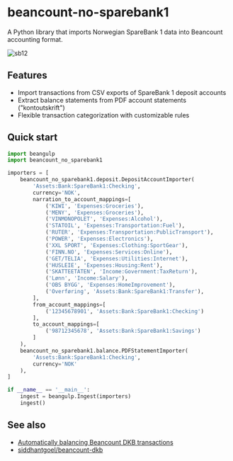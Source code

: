 # beancount-no-sparebank1

A Python library that imports Norwegian SpareBank 1 data into Beancount accounting format.

![sb12](https://github.com/user-attachments/assets/e0e90691-1430-4bd1-a29d-e1605e30b857)

## Features

- Import transactions from CSV exports of SpareBank 1 deposit accounts
- Extract balance statements from PDF account statements ("kontoutskrift")
- Flexible transaction categorization with customizable rules

## Quick start

``` python
import beangulp
import beancount_no_sparebank1

importers = [
    beancount_no_sparebank1.deposit.DepositAccountImporter(
        'Assets:Bank:SpareBank1:Checking',
        currency='NOK',
        narration_to_account_mappings=[
            ('KIWI', 'Expenses:Groceries'),
            ('MENY', 'Expenses:Groceries'),
            ('VINMONOPOLET', 'Expenses:Alcohol'),
            ('STATOIL', 'Expenses:Transportation:Fuel'),
            ('RUTER', 'Expenses:Transportation:PublicTransport'),
            ('POWER', 'Expenses:Electronics'),
            ('XXL SPORT', 'Expenses:Clothing:SportGear'),
            ('FINN.NO', 'Expenses:Services:Online'),
            ('GET/TELIA', 'Expenses:Utilities:Internet'),
            ('HUSLEIE', 'Expenses:Housing:Rent'),
            ('SKATTEETATEN', 'Income:Government:TaxReturn'),
            ('Lønn', 'Income:Salary'),
            ('OBS BYGG', 'Expenses:HomeImprovement'),
            ('Overføring', 'Assets:Bank:SpareBank1:Transfer'),
        ],
        from_account_mappings=[
            ('12345678901', 'Assets:Bank:SpareBank1:Checking')
        ],
        to_account_mappings=[
            ('98712345678', 'Assets:Bank:SpareBank1:Savings')
        ]
    ),
    beancount_no_sparebank1.balance.PDFStatementImporter(
        'Assets:Bank:SpareBank1:Checking',
        currency='NOK'
    ),
]

if __name__ == '__main__':
    ingest = beangulp.Ingest(importers)
    ingest()
```

## See also

- [Automatically balancing Beancount DKB transactions](https://sgoel.dev/posts/automatically-balancing-beancount-dkb-transactions/)
- [siddhantgoel/beancount-dkb](https://github.com/siddhantgoel/beancount-dkb)


